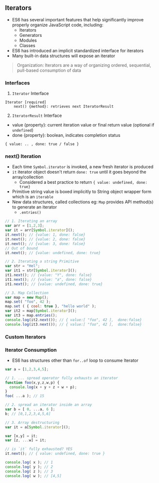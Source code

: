 ## Iterators
- ES6 has several important features that help significantly improve properly organize JavaScript code, including:
  - Iterators
  - Generators
  - Modules
  - Classes
- ES6 has introduced an implicit standardized interface for iterators
- Many built-in data structures will expose an iterator

> Organization: Iterators are a way of organizing ordered, sequential, pull-based consumption of data

### Interfaces

1. `Iterator` Interface
```
Iterator [required]
    next() {method}: retrieves next IteratorResult
```

2. `IteratorResult` Interface
  - value {property}: current iteration value or final return value  (optional if `undefined`)
  - done {property}: boolean, indicates completion status

  ```
  { value: .. , done: true / false }
  ```

### next() Iteration
- Each time `Symbol.iterator` is invoked, a new fresh iterator is produced
- `it` iterator object doesn't return `done: true` until it goes beyond the array/collection
  - Considered a best practice to return `{ value: undefined, done: true}`
- Primitive string value is boxed implicitly to String object wrapper form which is an `iterable`
- New data structures, called collections eg: `Map` provides API method(s) to generate an iterator
  - `.entries()`

```js
// 1. Iterating an array
var arr = [1,2,3];
var it = arr[Symbol.iterator]();
it.next(); // {value: 1, done: false}
it.next(); // {value: 2, done: false}
it.next(); // {value: 3, done: false}
// Out of bound
it.next(); // {value: undefined, done: true}

// 2. Iterating a string Primitive
var str = "Hel";
var it1 = str[Symbol.iterator]();
it1.next(); // {value: "Y", done: false}
it1.next(); // {value: "a", done: false}
it1.next(); // {value: undefined, done: true}

// 3. Map Collection
var map = new Map();
map.set( "foo", 42 );
map.set ( { cool: true }, "hello world" );
var it2 = map[Symbol.iterator]();
var it3 = map.entries();
console.log(it2.next()); // { value:[ "foo", 42 ],  done:false}
console.log(it3.next()); // { value:[ "foo", 42 ],  done:false}
```

### Custom Iterators

### Iterator Consumption
- ES6 has structures other than `for..of` loop to consume Iterator

```js
var a = [1,2,3,4,5];

// 1. ... spread operator fully exhausts an iterator
function foo(x,y,z,w,p) {
  console.log(x + y + z + w + p);
}
foo( ...a ); // 15

// 2. spread an iterator inside an array
var b = [ 0, ...a, 6 ];
b; // [0,1,2,3,4,5,6]

// 3. Array destructuring
var it = a[Symbol.iterator]();

var [x,y] = it;
var [z, ...w] = it;

// is `it` fully exhausted? YES
it.next(); // { value: undefined, done: true }

console.log( x ); // 1
console.log( y ); // 2
console.log( z ); // 3
console.log( w ); // [4,5]
```
